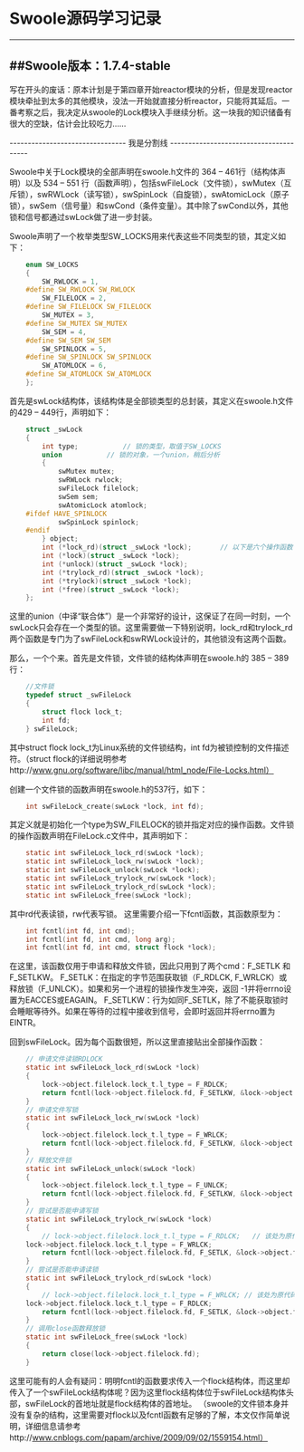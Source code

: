 Swoole源码学习记录
===================
-------------
##Swoole版本：1.7.4-stable
-------------
写在开头的废话：原本计划是于第四章开始reactor模块的分析，但是发现reactor模块牵扯到太多的其他模块，没法一开始就直接分析reactor，只能将其延后。一番考察之后，我决定从swoole的Lock模块入手继续分析。这一块我的知识储备有很大的空缺，估计会比较吃力……

-------------------------------- 我是分割线 ---------------------------------------

Swoole中关于Lock模块的全部声明在swoole.h文件的 364 – 461行（结构体声明）以及 534 – 551 行（函数声明），包括swFileLock（文件锁），swMutex（互斥锁），swRWLock（读写锁），swSpinLock（自旋锁），swAtomicLock（原子锁），swSem（信号量）和swCond（条件变量）。其中除了swCond以外，其他锁和信号都通过swLock做了进一步封装。

Swoole声明了一个枚举类型SW_LOCKS用来代表这些不同类型的锁，其定义如下：
```c
    enum SW_LOCKS
    {
        SW_RWLOCK = 1,
    #define SW_RWLOCK SW_RWLOCK
        SW_FILELOCK = 2,
    #define SW_FILELOCK SW_FILELOCK
        SW_MUTEX = 3,
    #define SW_MUTEX SW_MUTEX
        SW_SEM = 4,
    #define SW_SEM SW_SEM
        SW_SPINLOCK = 5,
    #define SW_SPINLOCK SW_SPINLOCK
        SW_ATOMLOCK = 6,
    #define SW_ATOMLOCK SW_ATOMLOCK
    };
```
首先是swLock结构体，该结构体是全部锁类型的总封装，其定义在swoole.h文件的429 – 449行，声明如下：
```c
    struct _swLock
    {
        int type;           // 锁的类型，取值于SW_LOCKS
        union           // 锁的对象，一个union，稍后分析
        {
            swMutex mutex;
            swRWLock rwlock;
            swFileLock filelock;
            swSem sem;
            swAtomicLock atomlock;
    #ifdef HAVE_SPINLOCK
            swSpinLock spinlock;
    #endif
        } object;
        int (*lock_rd)(struct _swLock *lock);       // 以下是六个操作函数
        int (*lock)(struct _swLock *lock);
        int (*unlock)(struct _swLock *lock);
        int (*trylock_rd)(struct _swLock *lock);
        int (*trylock)(struct _swLock *lock);
        int (*free)(struct _swLock *lock);
    };
```
这里的union（中译“联合体”）是一个非常好的设计，这保证了在同一时刻，一个swLock只会存在一个类型的锁。这里需要做一下特别说明，lock_rd和trylock_rd两个函数是专门为了swFileLock和swRWLock设计的，其他锁没有这两个函数。

那么，一个个来。首先是文件锁，文件锁的结构体声明在swoole.h的 385 – 389 行：
```c
    //文件锁
    typedef struct _swFileLock
    {
        struct flock lock_t;
        int fd;
    } swFileLock;
```
其中struct flock lock_t为Linux系统的文件锁结构，int fd为被锁控制的文件描述符。（struct flock的详细说明参考http://www.gnu.org/software/libc/manual/html_node/File-Locks.html）

创建一个文件锁的函数声明在swoole.h的537行，如下：
```c
    int swFileLock_create(swLock *lock, int fd);
```
其定义就是初始化一个type为SW_FILELOCK的锁并指定对应的操作函数。文件锁的操作函数声明在FileLock.c文件中，其声明如下：
```c
    static int swFileLock_lock_rd(swLock *lock);
    static int swFileLock_lock_rw(swLock *lock);
    static int swFileLock_unlock(swLock *lock);
    static int swFileLock_trylock_rw(swLock *lock);
    static int swFileLock_trylock_rd(swLock *lock);
    static int swFileLock_free(swLock *lock);
```
其中rd代表读锁，rw代表写锁。
这里需要介绍一下fcntl函数，其函数原型为：
```c
    int fcntl(int fd, int cmd); 
    int fcntl(int fd, int cmd, long arg); 
    int fcntl(int fd, int cmd, struct flock *lock);
```
在这里，该函数仅用于申请和释放文件锁，因此只用到了两个cmd：F_SETLK 和 F_SETLKW。
F_SETLK：在指定的字节范围获取锁（F_RDLCK, F_WRLCK）或释放锁（F_UNLCK）。如果和另一个进程的锁操作发生冲突，返回 -1并将errno设置为EACCES或EAGAIN。
F_SETLKW：行为如同F_SETLK，除了不能获取锁时会睡眠等待外。如果在等待的过程中接收到信号，会即时返回并将errno置为EINTR。

回到swFileLock。因为每个函数很短，所以这里直接贴出全部操作函数：
```c
    // 申请文件读锁RDLOCK
    static int swFileLock_lock_rd(swLock *lock)
    {
        lock->object.filelock.lock_t.l_type = F_RDLCK;
        return fcntl(lock->object.filelock.fd, F_SETLKW, &lock->object.filelock);
    }
    // 申请文件写锁
    static int swFileLock_lock_rw(swLock *lock)
    {
        lock->object.filelock.lock_t.l_type = F_WRLCK;
        return fcntl(lock->object.filelock.fd, F_SETLKW, &lock->object.filelock);
    }
    // 释放文件锁
    static int swFileLock_unlock(swLock *lock)
    {
        lock->object.filelock.lock_t.l_type = F_UNLCK;
        return fcntl(lock->object.filelock.fd, F_SETLKW, &lock->object.filelock);
    }
    // 尝试是否能申请写锁
    static int swFileLock_trylock_rw(swLock *lock)
    {
        // lock->object.filelock.lock_t.l_type = F_RDLCK;   // 该处为原代码，经作者确认，为bug，下一行是正确的代码
    lock->object.filelock.lock_t.l_type = F_WRLCK;
        return fcntl(lock->object.filelock.fd, F_SETLK, &lock->object.filelock);
    }
    // 尝试是否能申请读锁
    static int swFileLock_trylock_rd(swLock *lock)
    {
        // lock->object.filelock.lock_t.l_type = F_WRLCK; // 该处为原代码，经作者确认，为bug，下一行是正确的代码
    lock->object.filelock.lock_t.l_type = F_RDLCK;
        return fcntl(lock->object.filelock.fd, F_SETLK, &lock->object.filelock);
    }
    // 调用close函数释放锁
    static int swFileLock_free(swLock *lock)
    {
        return close(lock->object.filelock.fd);
    }
```
这里可能有的人会有疑问：明明fcntl的函数要求传入一个flock结构体，而这里却传入了一个swFileLock结构体呢？因为这里flock结构体位于swFileLock结构体头部，swFileLock的首地址就是flock结构体的首地址。
（swoole的文件锁本身并没有复杂的结构，这里需要对flock以及fcntl函数有足够的了解，本文仅作简单说明，详细信息请参考http://www.cnblogs.com/papam/archive/2009/09/02/1559154.html）

